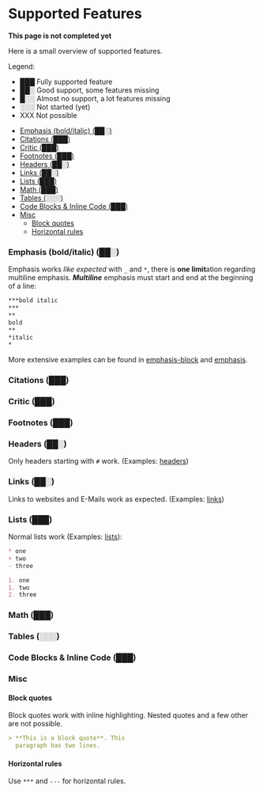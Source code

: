 # Supported Features

**This page is not completed yet**

Here is a small overview of supported features.

Legend:

- ███ Fully supported feature
- ██░ Good support, some features missing
- █░░ Almost no support, a lot features missing
- ░░░ Not started (yet)
- XXX Not possible

<!-- START doctoc generated TOC please keep comment here to allow auto update -->
<!-- DON'T EDIT THIS SECTION, INSTEAD RE-RUN doctoc TO UPDATE -->


- [Emphasis (bold/italic) (██░)](#emphasis-bolditalic-)
- [Citations (███)](#citations-)
- [Critic (███)](#critic-)
- [Footnotes (███)](#footnotes-)
- [Headers (██░)](#headers-)
- [Links (██░)](#links-)
- [Lists (███)](#lists-)
- [Math (███)](#math-)
- [Tables (░░░)](#tables-)
- [Code Blocks & Inline Code (███)](#code-blocks-&-inline-code-)
- [Misc](#misc)
  - [Block quotes](#block-quotes)
  - [Horizontal rules](#horizontal-rules)

<!-- END doctoc generated TOC please keep comment here to allow auto update -->

### Emphasis (bold/italic) (██░)

Emphasis works _like expected_ with `_` and `*`, there is **one limit**ation regarding multiline emphasis. ***Multiline*** emphasis must start and end at the beginning of a line:
```markdown
***bold italic
***
**
bold
**
*italic
*
```
More extensive examples can be found in [emphasis-block](../examples/markdown/emphasis-block.p.md) and [emphasis](../examples/markdown/emphasis.p.md).

### Citations (███)
### Critic (███)
### Footnotes (███)
### Headers (██░)

Only headers starting with `#` work. (Examples: [headers](../examples/markdown/headers.p.md))

### Links (██░)

Links to websites and E-Mails work as expected. (Examples: [links](../examples/markdown/links.p.md))
### Lists (███)

Normal lists work (Examples: [lists](../examples/markdown/lists.p.md)):

```markdown
* one
+ two
- three

1. one
1. two
2. three
```
### Math (███)
### Tables (░░░)
### Code Blocks & Inline Code (███)

### Misc
#### Block quotes

Block quotes work with inline highlighting. Nested quotes and a few other are not possible.

```markdown
> **This is a block quote**. This
  paragraph has two lines.

```

#### Horizontal rules

Use `***` and `---` for horizontal rules.
